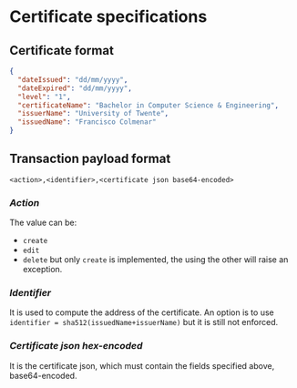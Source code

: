 # Certificate specifications

## Certificate format

```json
{
  "dateIssued": "dd/mm/yyyy",
  "dateExpired": "dd/mm/yyyy",
  "level": "1",
  "certificateName": "Bachelor in Computer Science & Engineering",
  "issuerName": "University of Twente",
  "issuedName": "Francisco Colmenar"
}
```

## Transaction payload format

`<action>,<identifier>,<certificate json base64-encoded>`

### _Action_
The value can be:
  - `create`
  - `edit`
  - `delete`
but only `create` is implemented, the using the other will raise an exception.

### _Identifier_
It is used to compute the address of the certificate.
An option is to use `identifier = sha512(issuedName+issuerName)` but it is still not enforced.

### _Certificate json hex-encoded_
It is the certificate json, which must contain the fields specified above, base64-encoded.
